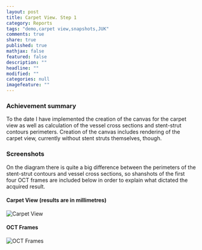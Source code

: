 ```yaml
---
layout: post
title: Carpet View. Step 1
category: Reports
tags: "demo,carpet view,snapshots,JUK"
comments: true
share: true
published: true
mathjax: false
featured: false
description: ""
headline: ""
modified: ""
categories: null
imagefeature: ""
---
```


### Achievement summary

To the date I have implemented the creation of the canvas for the carpet view as well as calculation of the vessel cross sections and stent-strut contours perimeters. Creation of the canvas includes rendering of the carpet view, currently without stent struts themselves, though.

### Screenshots

On the diagram there is quite a big difference between the perimeters of the stent-strut contours and vessel cross sections, so shanshots of the first four OCT frames are included below in order to explain what dictated the acquired result.

#### Carpet View (results are in millimetres)

![Carpet View]({{site.baseurl}}/images/first-carpet-view.png)

#### OCT Frames

![OCT Frames]({{site.baseurl}}/images/first-carpet-view-source-frames.png)